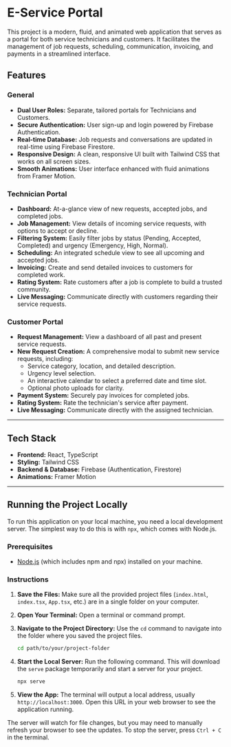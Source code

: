 # E-Service Portal

This project is a modern, fluid, and animated web application that serves as a portal for both service technicians and customers. It facilitates the management of job requests, scheduling, communication, invoicing, and payments in a streamlined interface.

## Features

### General
- **Dual User Roles:** Separate, tailored portals for Technicians and Customers.
- **Secure Authentication:** User sign-up and login powered by Firebase Authentication.
- **Real-time Database:** Job requests and conversations are updated in real-time using Firebase Firestore.
- **Responsive Design:** A clean, responsive UI built with Tailwind CSS that works on all screen sizes.
- **Smooth Animations:** User interface enhanced with fluid animations from Framer Motion.

### Technician Portal
- **Dashboard:** At-a-glance view of new requests, accepted jobs, and completed jobs.
- **Job Management:** View details of incoming service requests, with options to accept or decline.
- **Filtering System:** Easily filter jobs by status (Pending, Accepted, Completed) and urgency (Emergency, High, Normal).
- **Scheduling:** An integrated schedule view to see all upcoming and accepted jobs.
- **Invoicing:** Create and send detailed invoices to customers for completed work.
- **Rating System:** Rate customers after a job is complete to build a trusted community.
- **Live Messaging:** Communicate directly with customers regarding their service requests.

### Customer Portal
- **Request Management:** View a dashboard of all past and present service requests.
- **New Request Creation:** A comprehensive modal to submit new service requests, including:
    - Service category, location, and detailed description.
    - Urgency level selection.
    - An interactive calendar to select a preferred date and time slot.
    - Optional photo uploads for clarity.
- **Payment System:** Securely pay invoices for completed jobs.
- **Rating System:** Rate the technician's service after payment.
- **Live Messaging:** Communicate directly with the assigned technician.

---

## Tech Stack

- **Frontend:** React, TypeScript
- **Styling:** Tailwind CSS
- **Backend & Database:** Firebase (Authentication, Firestore)
- **Animations:** Framer Motion

---

## Running the Project Locally

To run this application on your local machine, you need a local development server. The simplest way to do this is with `npx`, which comes with Node.js.

### Prerequisites

- [Node.js](https://nodejs.org/) (which includes npm and npx) installed on your machine.

### Instructions

1.  **Save the Files:** Make sure all the provided project files (`index.html`, `index.tsx`, `App.tsx`, etc.) are in a single folder on your computer.

2.  **Open Your Terminal:** Open a terminal or command prompt.

3.  **Navigate to the Project Directory:** Use the `cd` command to navigate into the folder where you saved the project files.
    ```bash
    cd path/to/your/project-folder
    ```

4.  **Start the Local Server:** Run the following command. This will download the `serve` package temporarily and start a server for your project.
    ```bash
    npx serve
    ```

5.  **View the App:** The terminal will output a local address, usually `http://localhost:3000`. Open this URL in your web browser to see the application running.

The server will watch for file changes, but you may need to manually refresh your browser to see the updates. To stop the server, press `Ctrl + C` in the terminal.

